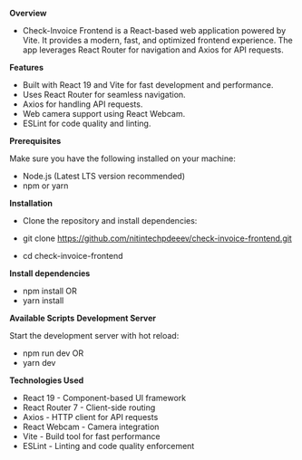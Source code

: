 **Overview**

* Check-Invoice Frontend is a React-based web application powered by Vite. It provides a modern, fast, and optimized frontend experience. The app leverages React Router for navigation and Axios for API requests.

**Features**

* Built with React 19 and Vite for fast development and performance.
* Uses React Router for seamless navigation.
* Axios for handling API requests.
* Web camera support using React Webcam.
* ESLint for code quality and linting.

**Prerequisites**

Make sure you have the following installed on your machine:
* Node.js (Latest LTS version recommended)
* npm or yarn

**Installation**
* Clone the repository and install dependencies:

* git clone https://github.com/nitintechpdeeev/check-invoice-frontend.git

* cd check-invoice-frontend

**Install dependencies**
* npm install
  OR
* yarn install

**Available Scripts**
**Development Server**

Start the development server with hot reload:

* npm run dev
 OR
* yarn dev

**Technologies Used**
* React 19 - Component-based UI framework
* React Router 7 - Client-side routing
* Axios - HTTP client for API requests
* React Webcam - Camera integration
* Vite - Build tool for fast performance
* ESLint - Linting and code quality enforcement

